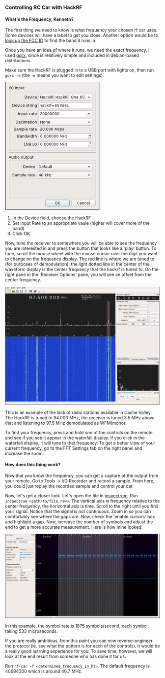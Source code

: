 ### Controlling RC Car with HackRF

#### What's the Frequency, Kenneth?

The first thing we need to know is what frequency your chosen rf car uses.
Some devices will have a label to get you close.  Another option would be to
[look up the FCC ID](https://www.fcc.gov/general/fcc-id-search-page) to find
the band it runs in.

Once you have an idea of where it runs, we need the exact frequency.  I used
[gqrx](gqrx.dk), since is relatively simple and included in debian-based
distributions.

Make sure the HackRF is plugged in to a USB port with lights on, then run `gqrx
-e` (the `-e` means you want to edit settings).

![gqrx - Configure I/O devices](gqrx-configure-io.png)

 1. In the Device field, choose the HackRF
 1. Set Input Rate to an appropriate vaule (higher will cover more of the band)
 1. Click OK

Now, tune the receiver to somewhere you will be able to see the frequency you
are interested in and press the button that looks like a 'play' button.  To
tune, scroll the mouse wheel with the mouse cursor over the digit you want to
change on the frequency display.  The red line is where we are tuned to (for
purposes of demodulation), the light dotted line in the center of the waveform
display is the center frequency that the hackrf is tuned to.  On the right pane
in the 'Receiver Options' pane, you will see an offset from the center
frequency.

![gqrx - FM - 97.5 MHz](gqrx-receiver-97500000.jpg)

This is an example of the lack of radio stations available in Cache Valley.  The HackRF is tuned to 94.000 MHz, the receiver is tuned 3.5 MHz above that and listening to 97.5 MHz demodulated as WFM(mono).  

To find your frequency, press and hold one of the controls on the remote and see if you see it appear in the waterfall display.  If you click in the waterfall display, it will tune to that frequency.  To get a better view of your current frequency, go to the FFT Settings tab on the right panel and increase the zoom.

#### How does this thing work?

Now that you know the frequency, you can get a capture of the output from your remote.  Go to Tools -> I/Q Recorder and record a sample.  From here, you could just replay the recorded sample and control your car.

Now, let's get a closer look.  Let's open the file in [inspectrum](https://github.com/miek/inspectrum).  Run `inspectrum <path/to/file.raw>`.  The vertical axis is frequency relative to the center frequency, the horizontal axis is time.  Scroll to the right until you find your signal.  Notice that the signal is not continuous.  Zoom in so you can comfortably see where the gaps are.  Now, check the 'enable cursors' box and highlight a gap.  Now, increase the number of symbols and adjust the end to get a more accurate measurement.  Here is how mine looked:

![inspectrum - rf control signal](inspectrum-rf-signal.jpg)

In this example, the symbol rate is 1875 symbols/second, each symbol taking 533 microseconds.

If you are really ambitious, from this point you can now reverse-engineer the protocol (ie. see what the pattern is for each of the controls).  It would be a really good learning experience for you.  To save time, however, we will look at the end result from someone who has done it for us.

Run `rf-car -f <determined_frequency_in_hz>`.  The default frequency is 40684300 which is around 40.7 MHz.



